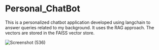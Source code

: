 ﻿# Personal_ChatBot

This is a personalized chatbot application developed using langchain to answer queries related to my background. It uses the RAG approach. The vectors are stored in the FAISS vector store.

![Screenshot (536)](https://github.com/user-attachments/assets/18b5ef01-f9e2-4ac4-b1dc-b358a7622a18)
